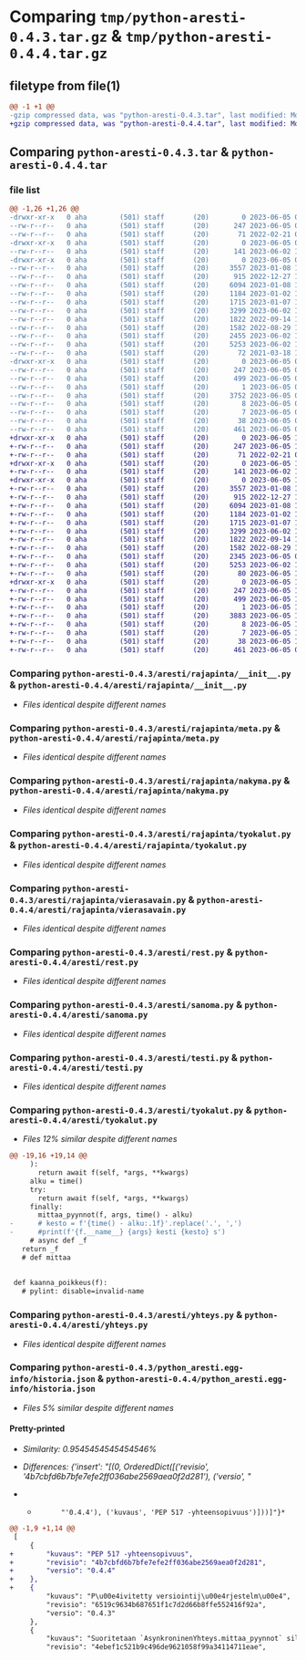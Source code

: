 # Comparing `tmp/python-aresti-0.4.3.tar.gz` & `tmp/python-aresti-0.4.4.tar.gz`

## filetype from file(1)

```diff
@@ -1 +1 @@
-gzip compressed data, was "python-aresti-0.4.3.tar", last modified: Mon Jun  5 07:40:21 2023, max compression
+gzip compressed data, was "python-aresti-0.4.4.tar", last modified: Mon Jun  5 11:18:55 2023, max compression
```

## Comparing `python-aresti-0.4.3.tar` & `python-aresti-0.4.4.tar`

### file list

```diff
@@ -1,26 +1,26 @@
-drwxr-xr-x   0 aha        (501) staff       (20)        0 2023-06-05 07:40:21.610128 python-aresti-0.4.3/
--rw-r--r--   0 aha        (501) staff       (20)      247 2023-06-05 07:40:21.609952 python-aresti-0.4.3/PKG-INFO
--rw-r--r--   0 aha        (501) staff       (20)       71 2022-02-21 07:37:57.000000 python-aresti-0.4.3/README.md
-drwxr-xr-x   0 aha        (501) staff       (20)        0 2023-06-05 07:40:21.607076 python-aresti-0.4.3/aresti/
--rw-r--r--   0 aha        (501) staff       (20)      141 2023-06-02 11:14:09.000000 python-aresti-0.4.3/aresti/__init__.py
-drwxr-xr-x   0 aha        (501) staff       (20)        0 2023-06-05 07:40:21.608865 python-aresti-0.4.3/aresti/rajapinta/
--rw-r--r--   0 aha        (501) staff       (20)     3557 2023-01-08 12:22:04.000000 python-aresti-0.4.3/aresti/rajapinta/__init__.py
--rw-r--r--   0 aha        (501) staff       (20)      915 2022-12-27 18:18:56.000000 python-aresti-0.4.3/aresti/rajapinta/meta.py
--rw-r--r--   0 aha        (501) staff       (20)     6094 2023-01-08 12:22:55.000000 python-aresti-0.4.3/aresti/rajapinta/nakyma.py
--rw-r--r--   0 aha        (501) staff       (20)     1184 2023-01-02 14:19:10.000000 python-aresti-0.4.3/aresti/rajapinta/tyokalut.py
--rw-r--r--   0 aha        (501) staff       (20)     1715 2023-01-07 19:04:34.000000 python-aresti-0.4.3/aresti/rajapinta/vierasavain.py
--rw-r--r--   0 aha        (501) staff       (20)     3299 2023-06-02 11:13:59.000000 python-aresti-0.4.3/aresti/rest.py
--rw-r--r--   0 aha        (501) staff       (20)     1822 2022-09-14 10:13:57.000000 python-aresti-0.4.3/aresti/sanoma.py
--rw-r--r--   0 aha        (501) staff       (20)     1582 2022-08-29 18:09:52.000000 python-aresti-0.4.3/aresti/testi.py
--rw-r--r--   0 aha        (501) staff       (20)     2455 2023-06-02 11:37:47.000000 python-aresti-0.4.3/aresti/tyokalut.py
--rw-r--r--   0 aha        (501) staff       (20)     5253 2023-06-02 11:25:21.000000 python-aresti-0.4.3/aresti/yhteys.py
--rw-r--r--   0 aha        (501) staff       (20)       72 2021-03-18 13:07:55.000000 python-aresti-0.4.3/pyproject.toml
-drwxr-xr-x   0 aha        (501) staff       (20)        0 2023-06-05 07:40:21.609788 python-aresti-0.4.3/python_aresti.egg-info/
--rw-r--r--   0 aha        (501) staff       (20)      247 2023-06-05 07:40:21.000000 python-aresti-0.4.3/python_aresti.egg-info/PKG-INFO
--rw-r--r--   0 aha        (501) staff       (20)      499 2023-06-05 07:40:21.000000 python-aresti-0.4.3/python_aresti.egg-info/SOURCES.txt
--rw-r--r--   0 aha        (501) staff       (20)        1 2023-06-05 07:40:21.000000 python-aresti-0.4.3/python_aresti.egg-info/dependency_links.txt
--rw-r--r--   0 aha        (501) staff       (20)     3752 2023-06-05 07:40:21.000000 python-aresti-0.4.3/python_aresti.egg-info/historia.json
--rw-r--r--   0 aha        (501) staff       (20)        8 2023-06-05 07:40:21.000000 python-aresti-0.4.3/python_aresti.egg-info/requires.txt
--rw-r--r--   0 aha        (501) staff       (20)        7 2023-06-05 07:40:21.000000 python-aresti-0.4.3/python_aresti.egg-info/top_level.txt
--rw-r--r--   0 aha        (501) staff       (20)       38 2023-06-05 07:40:21.610166 python-aresti-0.4.3/setup.cfg
--rw-r--r--   0 aha        (501) staff       (20)      461 2023-06-05 07:39:26.000000 python-aresti-0.4.3/setup.py
+drwxr-xr-x   0 aha        (501) staff       (20)        0 2023-06-05 11:18:55.871923 python-aresti-0.4.4/
+-rw-r--r--   0 aha        (501) staff       (20)      247 2023-06-05 11:18:55.871786 python-aresti-0.4.4/PKG-INFO
+-rw-r--r--   0 aha        (501) staff       (20)       71 2022-02-21 07:37:57.000000 python-aresti-0.4.4/README.md
+drwxr-xr-x   0 aha        (501) staff       (20)        0 2023-06-05 11:18:55.869186 python-aresti-0.4.4/aresti/
+-rw-r--r--   0 aha        (501) staff       (20)      141 2023-06-02 11:14:09.000000 python-aresti-0.4.4/aresti/__init__.py
+drwxr-xr-x   0 aha        (501) staff       (20)        0 2023-06-05 11:18:55.870652 python-aresti-0.4.4/aresti/rajapinta/
+-rw-r--r--   0 aha        (501) staff       (20)     3557 2023-01-08 12:22:04.000000 python-aresti-0.4.4/aresti/rajapinta/__init__.py
+-rw-r--r--   0 aha        (501) staff       (20)      915 2022-12-27 18:18:56.000000 python-aresti-0.4.4/aresti/rajapinta/meta.py
+-rw-r--r--   0 aha        (501) staff       (20)     6094 2023-01-08 12:22:55.000000 python-aresti-0.4.4/aresti/rajapinta/nakyma.py
+-rw-r--r--   0 aha        (501) staff       (20)     1184 2023-01-02 14:19:10.000000 python-aresti-0.4.4/aresti/rajapinta/tyokalut.py
+-rw-r--r--   0 aha        (501) staff       (20)     1715 2023-01-07 19:04:34.000000 python-aresti-0.4.4/aresti/rajapinta/vierasavain.py
+-rw-r--r--   0 aha        (501) staff       (20)     3299 2023-06-02 11:13:59.000000 python-aresti-0.4.4/aresti/rest.py
+-rw-r--r--   0 aha        (501) staff       (20)     1822 2022-09-14 10:13:57.000000 python-aresti-0.4.4/aresti/sanoma.py
+-rw-r--r--   0 aha        (501) staff       (20)     1582 2022-08-29 18:09:52.000000 python-aresti-0.4.4/aresti/testi.py
+-rw-r--r--   0 aha        (501) staff       (20)     2345 2023-06-05 08:50:11.000000 python-aresti-0.4.4/aresti/tyokalut.py
+-rw-r--r--   0 aha        (501) staff       (20)     5253 2023-06-02 11:25:21.000000 python-aresti-0.4.4/aresti/yhteys.py
+-rw-r--r--   0 aha        (501) staff       (20)       80 2023-06-05 11:17:11.000000 python-aresti-0.4.4/pyproject.toml
+drwxr-xr-x   0 aha        (501) staff       (20)        0 2023-06-05 11:18:55.871619 python-aresti-0.4.4/python_aresti.egg-info/
+-rw-r--r--   0 aha        (501) staff       (20)      247 2023-06-05 11:18:55.000000 python-aresti-0.4.4/python_aresti.egg-info/PKG-INFO
+-rw-r--r--   0 aha        (501) staff       (20)      499 2023-06-05 11:18:55.000000 python-aresti-0.4.4/python_aresti.egg-info/SOURCES.txt
+-rw-r--r--   0 aha        (501) staff       (20)        1 2023-06-05 11:18:55.000000 python-aresti-0.4.4/python_aresti.egg-info/dependency_links.txt
+-rw-r--r--   0 aha        (501) staff       (20)     3883 2023-06-05 11:18:55.000000 python-aresti-0.4.4/python_aresti.egg-info/historia.json
+-rw-r--r--   0 aha        (501) staff       (20)        8 2023-06-05 11:18:55.000000 python-aresti-0.4.4/python_aresti.egg-info/requires.txt
+-rw-r--r--   0 aha        (501) staff       (20)        7 2023-06-05 11:18:55.000000 python-aresti-0.4.4/python_aresti.egg-info/top_level.txt
+-rw-r--r--   0 aha        (501) staff       (20)       38 2023-06-05 11:18:55.871960 python-aresti-0.4.4/setup.cfg
+-rw-r--r--   0 aha        (501) staff       (20)      461 2023-06-05 07:39:26.000000 python-aresti-0.4.4/setup.py
```

### Comparing `python-aresti-0.4.3/aresti/rajapinta/__init__.py` & `python-aresti-0.4.4/aresti/rajapinta/__init__.py`

 * *Files identical despite different names*

### Comparing `python-aresti-0.4.3/aresti/rajapinta/meta.py` & `python-aresti-0.4.4/aresti/rajapinta/meta.py`

 * *Files identical despite different names*

### Comparing `python-aresti-0.4.3/aresti/rajapinta/nakyma.py` & `python-aresti-0.4.4/aresti/rajapinta/nakyma.py`

 * *Files identical despite different names*

### Comparing `python-aresti-0.4.3/aresti/rajapinta/tyokalut.py` & `python-aresti-0.4.4/aresti/rajapinta/tyokalut.py`

 * *Files identical despite different names*

### Comparing `python-aresti-0.4.3/aresti/rajapinta/vierasavain.py` & `python-aresti-0.4.4/aresti/rajapinta/vierasavain.py`

 * *Files identical despite different names*

### Comparing `python-aresti-0.4.3/aresti/rest.py` & `python-aresti-0.4.4/aresti/rest.py`

 * *Files identical despite different names*

### Comparing `python-aresti-0.4.3/aresti/sanoma.py` & `python-aresti-0.4.4/aresti/sanoma.py`

 * *Files identical despite different names*

### Comparing `python-aresti-0.4.3/aresti/testi.py` & `python-aresti-0.4.4/aresti/testi.py`

 * *Files identical despite different names*

### Comparing `python-aresti-0.4.3/aresti/tyokalut.py` & `python-aresti-0.4.4/aresti/tyokalut.py`

 * *Files 12% similar despite different names*

```diff
@@ -19,16 +19,14 @@
     ):
       return await f(self, *args, **kwargs)
     alku = time()
     try:
       return await f(self, *args, **kwargs)
     finally:
       mittaa_pyynnot(f, args, time() - alku)
-      # kesto = f'{time() - alku:.1f}'.replace('.', ',')
-      #print(f'{f.__name__} {args} kesti {kesto} s')
     # async def _f
   return _f
   # def mittaa
 
 
 def kaanna_poikkeus(f):
   # pylint: disable=invalid-name
```

### Comparing `python-aresti-0.4.3/aresti/yhteys.py` & `python-aresti-0.4.4/aresti/yhteys.py`

 * *Files identical despite different names*

### Comparing `python-aresti-0.4.3/python_aresti.egg-info/historia.json` & `python-aresti-0.4.4/python_aresti.egg-info/historia.json`

 * *Files 5% similar despite different names*

#### Pretty-printed

 * *Similarity: 0.9545454545454546%*

 * *Differences: {'insert': "[(0, OrderedDict([('revisio', '4b7cbfd6b7bfe7efe2ff036abe2569aea0f2d281'), ('versio', "*

 * *           "'0.4.4'), ('kuvaus', 'PEP 517 -yhteensopivuus')]))]"}*

```diff
@@ -1,9 +1,14 @@
 [
     {
+        "kuvaus": "PEP 517 -yhteensopivuus",
+        "revisio": "4b7cbfd6b7bfe7efe2ff036abe2569aea0f2d281",
+        "versio": "0.4.4"
+    },
+    {
         "kuvaus": "P\u00e4ivitetty versiointij\u00e4rjestelm\u00e4",
         "revisio": "6519c9634b687651f1c7d2d66b8ffe552416f92a",
         "versio": "0.4.3"
     },
     {
         "kuvaus": "Suoritetaan `AsynkroninenYhteys.mittaa_pyynnot` silloin, kun se on asetettu",
         "revisio": "4ebef1c521b9c496de9621058f99a34114711eae",
```

